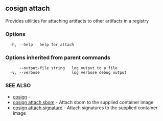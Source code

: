 ## cosign attach

Provides utilities for attaching artifacts to other artifacts in a registry

### Options

```
  -h, --help   help for attach
```

### Options inherited from parent commands

```
      --output-file string   log output to a file
  -v, --verbose              log verbose debug output
```

### SEE ALSO

* [cosign](cosign.md)	 - 
* [cosign attach sbom](cosign_attach_sbom.md)	 - Attach sbom to the supplied container image
* [cosign attach signature](cosign_attach_signature.md)	 - Attach signatures to the supplied container image

